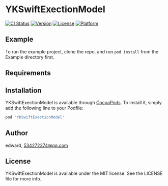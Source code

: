 # YKSwiftExectionModel

[![CI Status](https://img.shields.io/travis/edward/YKSwiftExectionModel.svg?style=flat)](https://travis-ci.org/edward/YKSwiftExectionModel)
[![Version](https://img.shields.io/cocoapods/v/YKSwiftExectionModel.svg?style=flat)](https://cocoapods.org/pods/YKSwiftExectionModel)
[![License](https://img.shields.io/cocoapods/l/YKSwiftExectionModel.svg?style=flat)](https://cocoapods.org/pods/YKSwiftExectionModel)
[![Platform](https://img.shields.io/cocoapods/p/YKSwiftExectionModel.svg?style=flat)](https://cocoapods.org/pods/YKSwiftExectionModel)

## Example

To run the example project, clone the repo, and run `pod install` from the Example directory first.

## Requirements

## Installation

YKSwiftExectionModel is available through [CocoaPods](https://cocoapods.org). To install
it, simply add the following line to your Podfile:

```ruby
pod 'YKSwiftExectionModel'
```

## Author

edward, 534272374@qq.com

## License

YKSwiftExectionModel is available under the MIT license. See the LICENSE file for more info.
